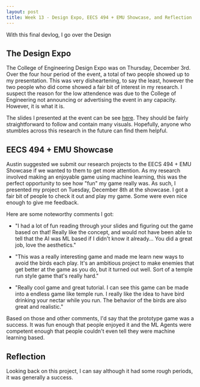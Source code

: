 ```yaml
---
layout: post
title: Week 13 - Design Expo, EECS 494 + EMU Showcase, and Reflection
---
```


With this final devlog, I go over the Design

## The Design Expo

The College of Engineering Design Expo was on Thursday, December 3rd. Over the four hour period of the event, a total of two people showed up to my presentation. This was very disheartening, to say the least, however the two people who did come showed a fair bit of interest in my research. I suspect the reason for the low attendence was due to the College of Engineering not announcing or advertising the event in any capacity. However, it is what it is. 

The slides I presented at the event can be see [here](https://docs.google.com/presentation/d/1zl-6EEp7SOEROw0jPdHHJ6FFgav-9bWAdp_aZMvI5_o/edit?usp=sharing). They should be fairly straightforward to follow and contain many visuals. Hopefully, anyone who stumbles across this research in the future can find them helpful.

## EECS 494 + EMU Showcase

Austin suggested we submit our research projects to the EECS 494 + EMU Showcase if we wanted to them to get more attention. As my research involved making an enjoyable game using machine learning, this was the perfect opportunity to see how "fun" my game really was. As such, I presented my project on Tuesday, December 8th at the showcase. I got a fair bit of people to check it out and play my game. Some were even nice enough to give me feedback. 

Here are some noteworthy comments I got:
- "I had a lot of fun reading through your slides and figuring out the game based on that! Really like the concept, and would not have been able to tell that the AI was ML based if I didn't know it already... You did a great job, love the aesthetics."

- "This was a really interesting game and made me learn new ways to avoid the birds each play. It's an ambitious project to make enemies that get better at the game as you do, but it turned out well. Sort of a temple run style game that's really hard."

- "Really cool game and great tutorial. I can see this game can be made into a endless game like temple run. I really like the idea to have bird drinking your nectar while you run. The behavior of the birds are also great and realistic."

Based on those and other comments, I'd say that the prototype game was a success. It was fun enough that people enjoyed it and the ML Agents were competent enough that people couldn't even tell they were machine learning based. 

## Reflection

Looking back on this project, I can say although it had some rough periods, it was generally a success. 